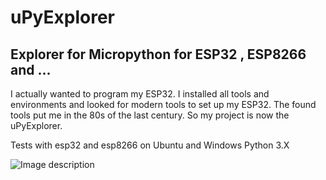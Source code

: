 # uPyExplorer 
## Explorer for Micropython for ESP32 , ESP8266 and ...
I actually wanted to program my ESP32. I installed all tools and environments and looked for modern tools to set up my ESP32. The found tools put me in the 80s of the last century. So my project is now the uPyExplorer.

Tests with esp32 and esp8266 on Ubuntu and Windows Python 3.X

![Image description](https://github.com/RetepRelleum/uPyExplorer/blob/master/doc/screen.png)
